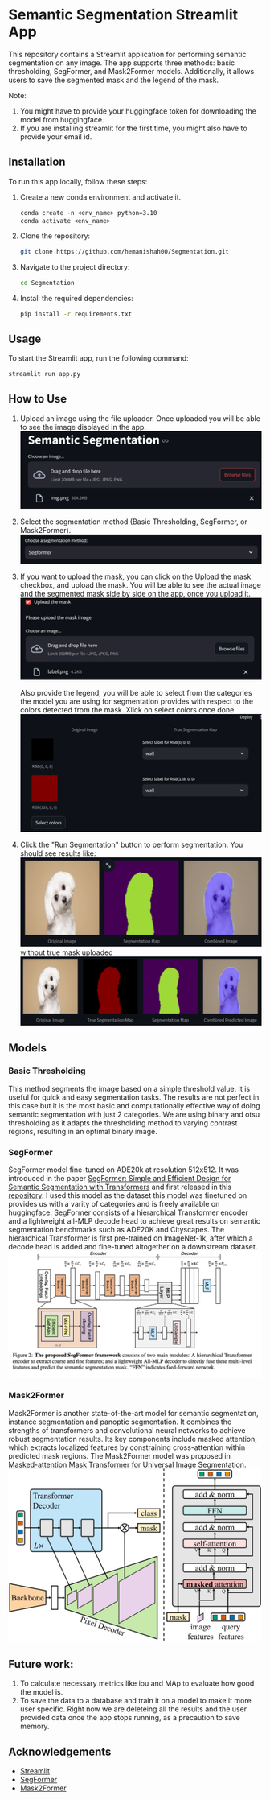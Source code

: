 # Semantic Segmentation Streamlit App

This repository contains a Streamlit application for performing semantic segmentation on any image. The app supports three methods: basic thresholding, SegFormer, and Mask2Former models. Additionally, it allows users to save the segmented mask and the legend of the mask.

Note: 
1. You might have to provide your huggingface token for downloading the model from huggingface.
2. If you are installing streamlit for the first time, you might also have to provide your email id.

## Installation

To run this app locally, follow these steps:

1. Create a new conda environment and activate it.
    ```
    conda create -n <env_name> python=3.10
    conda activate <env_name>
    ```
2. Clone the repository:
    ```bash
    git clone https://github.com/hemanishah00/Segmentation.git
    ```
3. Navigate to the project directory:
    ```bash
    cd Segmentation
    ```
4. Install the required dependencies:
    ```bash
    pip install -r requirements.txt
    ```

## Usage

To start the Streamlit app, run the following command:
```bash
streamlit run app.py
```

## How to Use

1. Upload an image using the file uploader. Once uploaded you will be able to see the image displayed in the app.
![alt text](images/image.png)

2. Select the segmentation method (Basic Thresholding, SegFormer, or Mask2Former).
![alt text](images/slider.png)

3. If you want to upload the mask, you can click on the Upload the mask checkbox, and upload the mask. You will be able to see the actual image and the segmented mask side by side on the app, once you upload it.
![alt text](images/mask.png)

    Also provide the legend, you will be able to select from the categories the model you are using for segmentation provides with respect to the colors detected from the mask. Xlick on select colors once done.
![alt text](images/colors.png)

4. Click the "Run Segmentation" button to perform segmentation. You should see results like:
![alt text](images/without_true_mask.png)
without true mask uploaded
![alt text](images/with_true_mask.png)



## Models

### Basic Thresholding

This method segments the image based on a simple threshold value. It is useful for quick and easy segmentation tasks. The results are not perfect in this case but it is the most basic and computationally effective way of doing semantic segmentation with just 2 categories. We are using binary and otsu thresholding as it adapts the thresholding method to varying contrast regions, resulting in an optimal binary image.

### SegFormer

SegFormer model fine-tuned on ADE20k at resolution 512x512. It was introduced in the paper [SegFormer: Simple and Efficient Design for Semantic Segmentation with Transformers](https://arxiv.org/abs/2105.15203) and first released in this [repository](https://github.com/NVlabs/SegFormer). I used this model as the dataset this model was finetuned on provides us with a varity of categories and is freely available on huggingface. SegFormer consists of a hierarchical Transformer encoder and a lightweight all-MLP decode head to achieve great results on semantic segmentation benchmarks such as ADE20K and Cityscapes. The hierarchical Transformer is first pre-trained on ImageNet-1k, after which a decode head is added and fine-tuned altogether on a downstream dataset.
![alt text](images/segformer.png)

### Mask2Former

Mask2Former is another state-of-the-art model for semantic segmentation, instance segmentation and panoptic segmentation. It combines the strengths of transformers and convolutional neural networks to achieve robust segmentation results. Its key components include masked attention, which extracts localized features by
constraining cross-attention within predicted mask regions. The Mask2Former model was proposed in [Masked-attention Mask Transformer for Universal Image Segmentation](https://arxiv.org/abs/2112.01527).
![alt text](images/mask2former.png)

## Future work:
1. To calculate necessary metrics like iou and MAp to evaluate how good the model is. 
2. To save the data to a database and train it on a model to make it more user specific. Right now we are deleteing all the results and the user provided data once the app stops running, as a precaution to save memory. 

## Acknowledgements

- [Streamlit](https://streamlit.io/)
- [SegFormer](https://github.com/NVlabs/SegFormer)
- [Mask2Former](https://github.com/facebookresearch/Mask2Former)